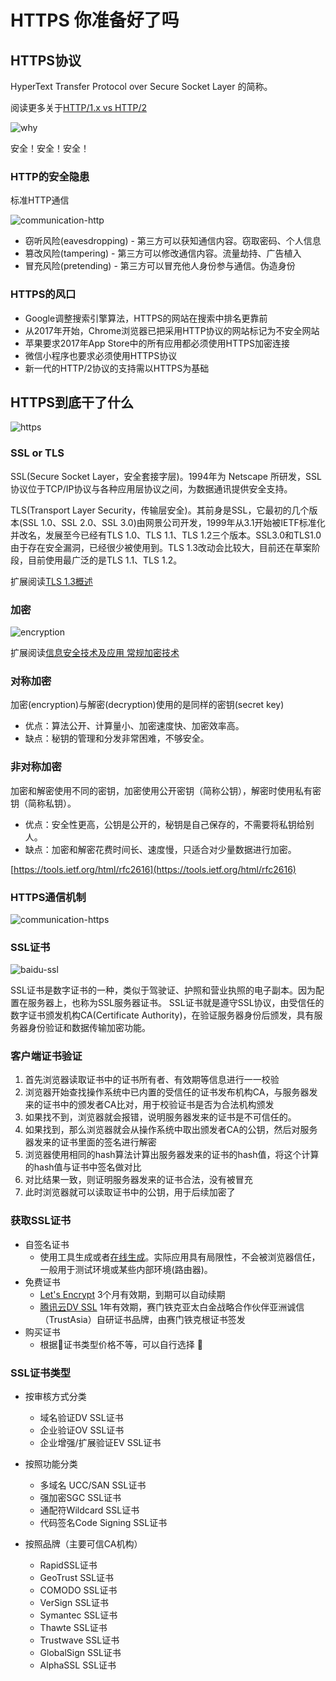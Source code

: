 # HTTPS 你准备好了吗

## HTTPS协议
HyperText Transfer Protocol over Secure Socket Layer 的简称。

阅读更多关于[HTTP/1.x vs HTTP/2](./http1-vs-http2.md)

![why](./images/why.jpg)

安全！安全！安全！

### HTTP的安全隐患

标准HTTP通信

![communication-http](./images/communication-http.jpg)

* 窃听风险(eavesdropping) - 第三方可以获知通信内容。窃取密码、个人信息
* 篡改风险(tampering) - 第三方可以修改通信内容。流量劫持、广告植入
* 冒充风险(pretending) - 第三方可以冒充他人身份参与通信。伪造身份

### HTTPS的风口

* Google调整搜索引擎算法，HTTPS的网站在搜索中排名更靠前
* 从2017年开始，Chrome浏览器已把采用HTTP协议的网站标记为不安全网站
* 苹果要求2017年App Store中的所有应用都必须使用HTTPS加密连接
* 微信小程序也要求必须使用HTTPS协议
* 新一代的HTTP/2协议的支持需以HTTPS为基础

## HTTPS到底干了什么

![https](./images/https.jpg)

### SSL or TLS

SSL(Secure Socket Layer，安全套接字层)。1994年为 Netscape 所研发，SSL协议位于TCP/IP协议与各种应用层协议之间，为数据通讯提供安全支持。

TLS(Transport Layer Security，传输层安全)。其前身是SSL，它最初的几个版本(SSL 1.0、SSL 2.0、SSL 3.0)由网景公司开发，1999年从3.1开始被IETF标准化并改名，发展至今已经有TLS 1.0、TLS 1.1、TLS 1.2三个版本。SSL3.0和TLS1.0由于存在安全漏洞，已经很少被使用到。TLS 1.3改动会比较大，目前还在草案阶段，目前使用最广泛的是TLS 1.1、TLS 1.2。

扩展阅读[TLS 1.3概述](http://www.inforsec.org/wp/?p=1960)

### 加密

![encryption](./images/encryption.jpg)

扩展阅读[信息安全技术及应用 常规加密技术](https://blog.csdn.net/codeforcer/article/details/51726109)

### 对称加密 

加密(encryption)与解密(decryption)使用的是同样的密钥(secret key)

* 优点：算法公开、计算量小、加密速度快、加密效率高。
* 缺点：秘钥的管理和分发非常困难，不够安全。

### 非对称加密

加密和解密使用不同的密钥，加密使用公开密钥（简称公钥），解密时使用私有密钥（简称私钥）。

* 优点：安全性更高，公钥是公开的，秘钥是自己保存的，不需要将私钥给别人。
* 缺点：加密和解密花费时间长、速度慢，只适合对少量数据进行加密。

[https://tools.ietf.org/html/rfc2616](https://tools.ietf.org/html/rfc2616)

### HTTPS通信机制

![communication-https](./images/communication-https.jpg)

### SSL证书

![baidu-ssl](./images/baidu-ssl.png)

SSL证书是数字证书的一种，类似于驾驶证、护照和营业执照的电子副本。因为配置在服务器上，也称为SSL服务器证书。
SSL证书就是遵守SSL协议，由受信任的数字证书颁发机构CA(Certificate Authority)，在验证服务器身份后颁发，具有服务器身份验证和数据传输加密功能。

### 客户端证书验证

1. 首先浏览器读取证书中的证书所有者、有效期等信息进行一一校验
2. 浏览器开始查找操作系统中已内置的受信任的证书发布机构CA，与服务器发来的证书中的颁发者CA比对，用于校验证书是否为合法机构颁发
3. 如果找不到，浏览器就会报错，说明服务器发来的证书是不可信任的。
4. 如果找到，那么浏览器就会从操作系统中取出颁发者CA的公钥，然后对服务器发来的证书里面的签名进行解密
5. 浏览器使用相同的hash算法计算出服务器发来的证书的hash值，将这个计算的hash值与证书中签名做对比
6. 对比结果一致，则证明服务器发来的证书合法，没有被冒充
7. 此时浏览器就可以读取证书中的公钥，用于后续加密了

### 获取SSL证书

* 自签名证书
  * 使用工具生成或者[在线生成](https://www.chinassl.net/ssltools/free-ssl.html)。实际应用具有局限性，不会被浏览器信任，一般用于测试环境或某些内部环境(路由器)。
* 免费证书
  * [Let's Encrypt](https://letsencrypt.org) 3个月有效期，到期可以自动续期
  * [腾讯云DV SSL](https://buy.cloud.tencent.com/ssl?fromSource=ssl) 1年有效期，赛门铁克亚太白金战略合作伙伴亚洲诚信（TrustAsia）自研证书品牌，由赛门铁克根证书签发
* 购买证书
  * 根据证书类型价格不等，可以自行选择

### SSL证书类型

* 按审核方式分类 
  * 域名验证DV SSL证书 
  * 企业验证OV SSL证书 
  * 企业增强/扩展验证EV SSL证书 

* 按照功能分类
  * 多域名 UCC/SAN SSL证书 
  * 强加密SGC SSL证书 
  * 通配符Wildcard SSL证书 
  * 代码签名Code Signing SSL证书

* 按照品牌（主要可信CA机构）
  * RapidSSL证书
  * GeoTrust SSL证书
  * COMODO SSL证书
  * VerSign SSL证书
  * Symantec SSL证书
  * Thawte SSL证书
  * Trustwave SSL证书 
  * GlobalSign SSL证书 
  * AlphaSSL SSL证书